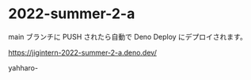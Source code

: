 # 2022-summer-2-a

main ブランチに PUSH されたら自動で Deno Deploy にデプロイされます。

https://jigintern-2022-summer-2-a.deno.dev/

yahharo-